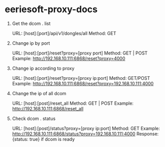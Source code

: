 # eeriesoft-proxy-docs


1. Get the dcom . list

    URL: [host]:[port]/api/v1/dongles/all
    Method: GET

2. Change ip by port

    URL: [host]:[port]/reset?proxy=[proxy port]
    Method: GET | POST
    Example: http://192.168.10.111:6868/reset?proxy=4000

3. Change ip according to proxy

    URL: [host]:[port]/reset?proxy=[proxy ip:port]
    Method: GET/POST
    Example: http://192.168.10.111:6868/reset?proxy=192.168.10.111:4000

4. Change the ip of all dcom

    URL: [host]:[post]/reset_all
    Method: GET | POST
    Example: http://192.168.10.111:6868/reset_all

5. Check dcom . status

    URL: [host]:[post]/status?proxy=[proxy ip:port]
    Method: GET
    Example: http://192.168.10.111:6868/status?proxy=192.168.10.111:4000
    Response: {status: true} if dcom is ready
